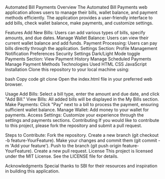 Automated Bill Payments
Overview
The Automated Bill Payments web application allows users to manage their bills, wallet balance, and payment methods efficiently. The application provides a user-friendly interface to add bills, check wallet balance, make payments, and customize settings.

Features
Add New Bills: Users can add various types of bills, specify amounts, and due dates.
Manage Wallet Balance: Users can view their current wallet balance and add funds.
Payment Processing: Users can pay bills directly through the application.
Settings Section:
Profile Management
Notification Preferences
Security Settings
Dark/Light Mode toggle
Payments Section:
View Payment History
Manage Scheduled Payments
Manage Payment Methods
Technologies Used
HTML
CSS
JavaScript
Installation
Clone this repository to your local machine using:

bash
Copy code
git clone <repository-url>
Open the index.html file in your preferred web browser.

Usage
Add Bills: Select a bill type, enter the amount and due date, and click "Add Bill."
View Bills: All added bills will be displayed in the My Bills section.
Make Payments: Click "Pay" next to a bill to process the payment, ensuring sufficient wallet balance.
Manage Wallet: Add money to your wallet for payments.
Access Settings: Customize your experience through the settings and payments sections.
Contributing
If you would like to contribute to this project, please fork the repository and submit a pull request.

Steps to Contribute:
Fork the repository.
Create a new branch (git checkout -b feature-YourFeature).
Make your changes and commit them (git commit -m 'Add your feature').
Push to the branch (git push origin feature-YourFeature).
Create a new pull request.
License
This project is licensed under the MIT License. See the LICENSE file for details.

Acknowledgments
Special thanks to SBI for their resources and inspiration in building this application.

